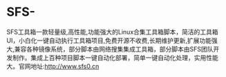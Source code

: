 # SFS-
SFS工具箱一款轻量级,高性能,功能强大的Linux合集工具箱脚本，简洁的工具箱UI，小白化一键自动执行工具箱项目,免费开源不收费,长期维护更新,扩展功能强大,兼容各种镜像系统，部分脚本由网络搜集集成工具箱，部分脚本由SFS团队开发制作。集成上百种项目脚本一键自动化部署，简单一键自动化处理，实用性能大。官网地址:http://www.sfs0.cn
